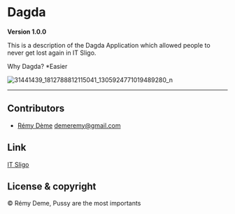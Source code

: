 # Dagda 

**Version 1.0.0** 

This is a description of the Dagda Application which allowed people to never get lost again in IT Sligo. 

Why Dagda?
*Easier

![31441439_1812788812115041_1305924771019489280_n](https://user-images.githubusercontent.com/38355840/39408007-d47eeb34-4bcf-11e8-86d6-81df5699f32b.png)


---




## Contributors

- [Rémy Dème](https://www.linkedin.com/in/remy-deme-informatique/) <demeremy@gmail.com> 


## Link 

[IT Sligo](https://www.itsligo.ie/student-hub/)



## License & copyright

© Rémy Deme,  Pussy are the most importants
